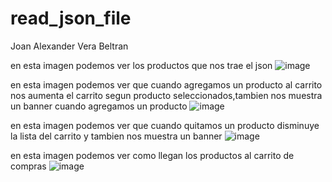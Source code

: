 # read_json_file


Joan Alexander Vera Beltran



en esta imagen podemos ver los productos que nos trae el json
![image](https://user-images.githubusercontent.com/101748327/195228393-7da837ec-a5a9-47f7-b00d-d05692af9908.png)


en esta imagen podemos ver que cuando agregamos un producto al carrito nos aumenta el carrito segun producto seleccionados,tambien nos muestra un banner cuando agregamos un producto
![image](https://user-images.githubusercontent.com/101748327/195228495-273cfe79-f9ce-48c3-b6a2-7439809c5910.png)

en esta imagen podemos ver que cuando quitamos un producto disminuye la lista del carrito  y tambien nos muestra un banner
![image](https://user-images.githubusercontent.com/101748327/195228629-b9b98969-d4a9-44a3-abc4-0b3a55e5bd73.png)

en esta imagen podemos ver como llegan los productos al carrito de compras
![image](https://user-images.githubusercontent.com/101748327/195228552-7d1e4d85-424c-475a-b5e3-1673bc51195f.png)


